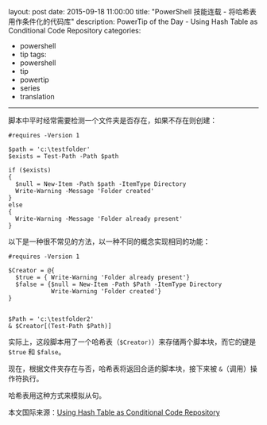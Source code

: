 ﻿layout: post
date: 2015-09-18 11:00:00
title: "PowerShell 技能连载 - 将哈希表用作条件化的代码库"
description: PowerTip of the Day - Using Hash Table as Conditional Code Repository
categories:
- powershell
- tip
tags:
- powershell
- tip
- powertip
- series
- translation
---
脚本中平时经常需要检测一个文件夹是否存在，如果不存在则创建：

    #requires -Version 1
    
    $path = 'c:\testfolder'
    $exists = Test-Path -Path $path
    
    if ($exists)
    {
      $null = New-Item -Path $path -ItemType Directory
      Write-Warning -Message 'Folder created'
    }
    else
    {
      Write-Warning -Message 'Folder already present'
    }

以下是一种很不常见的方法，以一种不同的概念实现相同的功能：

    #requires -Version 1
    
    $Creator = @{
      $true = { Write-Warning 'Folder already present'}
      $false = {$null = New-Item -Path $Path -ItemType Directory
                Write-Warning 'Folder created'}
    }
    
    
    $Path = 'c:\testfolder2'
    & $Creator[(Test-Path $Path)]

实际上，这段脚本用了一个哈希表（`$Creator)`）来存储两个脚本块，而它的键是 `$true` 和 `$false`。

现在，根据文件夹存在与否，哈希表将返回合适的脚本块，接下来被 `&`（调用）操作符执行。

哈希表用这种方式来模拟从句。


<!--more-->
本文国际来源：[Using Hash Table as Conditional Code Repository](http://powershell.com/cs/blogs/tips/archive/2015/09/18/using-hash-table-as-conditional-code-repository.aspx)
